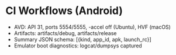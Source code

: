 # CI Workflows (Android)
- AVD: API 31, ports 5554/5555, -accel off (Ubuntu), HVF (macOS)
- Artifacts: artifacts/debug, artifacts/release
- Summary JSON schema: [{kind, app_id, apk, launch_rc}]
- Emulator boot diagnostics: logcat/dumpsys captured
